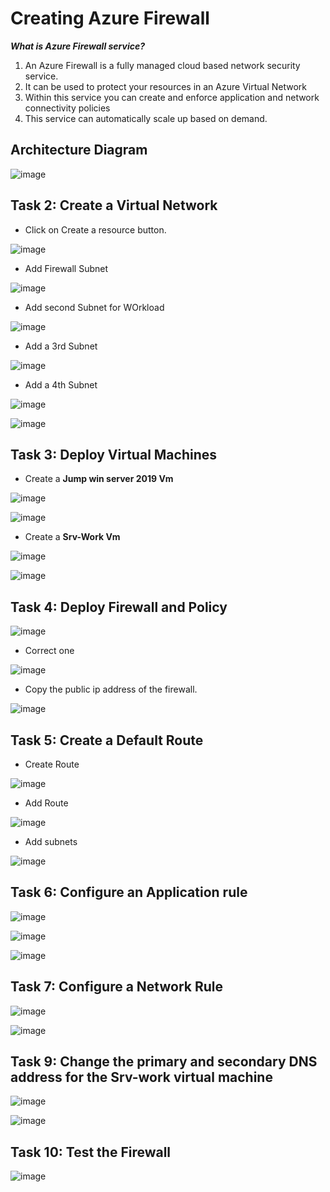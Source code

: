 # Creating Azure Firewall

***What is Azure Firewall service?***

1. An Azure Firewall is a fully managed cloud based network security service.
2. It can be used to protect your resources in an Azure Virtual Network
3. Within this service you can create and enforce application and network connectivity policies
4. This service can automatically scale up based on demand.

## Architecture Diagram

![image](https://github.com/Tcarters/Cloud-Security-Journey/assets/71230412/56cdcf58-07e7-4c42-b140-f5daaef014d9)


## Task 2: Create a Virtual Network

- Click on Create a resource button.

![image](https://github.com/Tcarters/Cloud-Security-Journey/assets/71230412/e5ee8061-6018-4072-8129-3f4bdf97dfe4)

- Add Firewall Subnet

![image](https://github.com/Tcarters/Cloud-Security-Journey/assets/71230412/e1eb1d61-77c5-4d58-a0ca-e186c98376db)

- Add second Subnet for WOrkload

![image](https://github.com/Tcarters/Cloud-Security-Journey/assets/71230412/3af19705-c798-4144-8db8-e24adf19b1ce)

- Add a 3rd Subnet

![image](https://github.com/Tcarters/Cloud-Security-Journey/assets/71230412/98bdd801-917a-4954-9c30-a33504065f37)

- Add a 4th Subnet

![image](https://github.com/Tcarters/Cloud-Security-Journey/assets/71230412/946dd287-9d3d-4436-9047-00e2c787ed2b)

![image](https://github.com/Tcarters/Cloud-Security-Journey/assets/71230412/8a279068-715c-4cf1-a451-51533c709145)

## Task 3: Deploy Virtual Machines

- Create a __Jump win server 2019 Vm__

![image](https://github.com/Tcarters/Cloud-Security-Journey/assets/71230412/07b9815f-a5d2-44bb-a764-f86f29b3241d)

![image](https://github.com/Tcarters/Cloud-Security-Journey/assets/71230412/43c5437b-7cad-4ec3-9687-ab93b389b9fa)

- Create a __Srv-Work Vm__

![image](https://github.com/Tcarters/Cloud-Security-Journey/assets/71230412/c180b13a-f2bc-4e6d-865e-064404a2f1bd)

![image](https://github.com/Tcarters/Cloud-Security-Journey/assets/71230412/26a1983e-6d49-44b7-a5f0-58e5ab05eec3)


## Task 4: Deploy Firewall and Policy

![image](https://github.com/Tcarters/Cloud-Security-Journey/assets/71230412/808eaedc-9fc1-4f9a-97e5-9f49d9bb4d5c)

- Correct one

![image](https://github.com/Tcarters/Cloud-Security-Journey/assets/71230412/cf9cc538-8389-4e59-8281-69d7afa71dad)


- Copy the public ip address of the firewall.

![image](https://github.com/Tcarters/Cloud-Security-Journey/assets/71230412/fe015c4d-3de1-456a-ab1b-00459af0276b)



## Task 5: Create a Default Route

- Create Route
  
![image](https://github.com/Tcarters/Cloud-Security-Journey/assets/71230412/e2d0c2da-3f82-44eb-bf41-a7ec71f9decb)

- Add Route 

![image](https://github.com/Tcarters/Cloud-Security-Journey/assets/71230412/df2c0790-df58-4a34-93a7-21485ac6cfbf)

- Add subnets

![image](https://github.com/Tcarters/Cloud-Security-Journey/assets/71230412/ca044c2e-2b2a-413c-86eb-3e30b51d029a)

## Task 6: Configure an Application rule

![image](https://github.com/Tcarters/Cloud-Security-Journey/assets/71230412/3b45620e-31c1-4ff0-8df9-956d54e5d82b)

![image](https://github.com/Tcarters/Cloud-Security-Journey/assets/71230412/09b13e8d-d6f7-4967-8fd7-e9fff4eac2be)

![image](https://github.com/Tcarters/Cloud-Security-Journey/assets/71230412/44b2a275-8156-4142-8569-9d205d848595)


## Task 7: Configure a Network Rule

![image](https://github.com/Tcarters/Cloud-Security-Journey/assets/71230412/e6999bf2-af61-4319-a79d-dd7dc7073485)

![image](https://github.com/Tcarters/Cloud-Security-Journey/assets/71230412/d6116e71-3ef3-462d-91f6-39a5fef06f49)

## Task 9: Change the primary and secondary DNS address for the Srv-work virtual machine


![image](https://github.com/Tcarters/Cloud-Security-Journey/assets/71230412/0333f591-9748-4dd7-8eff-f3879c1d5a6a)


![image](https://github.com/Tcarters/Cloud-Security-Journey/assets/71230412/306531da-a260-4bcc-8a38-f55a6f6fb844)

## Task 10: Test the Firewall

![image](https://github.com/Tcarters/Cloud-Security-Journey/assets/71230412/4e7c284a-7828-46c8-95f8-24e02c964274)







